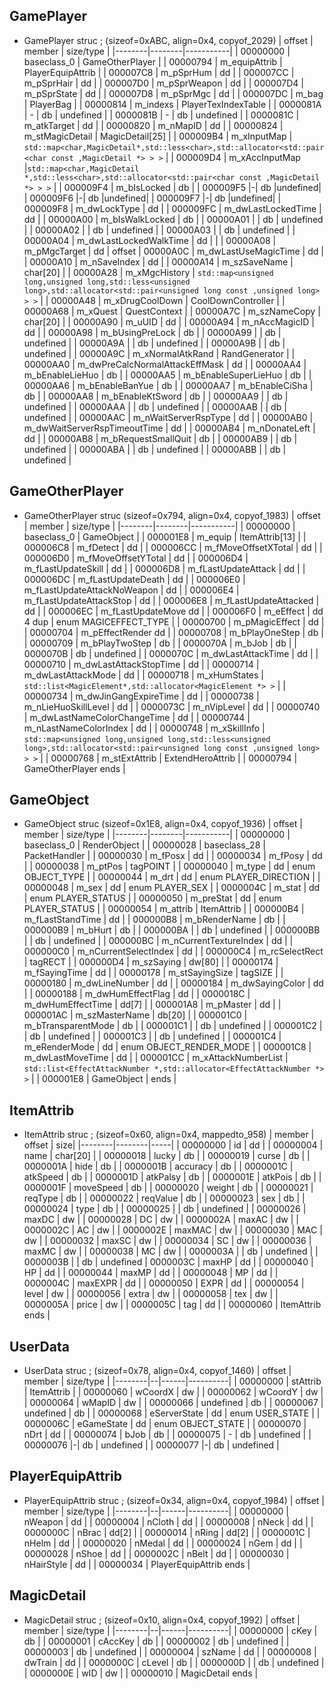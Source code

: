 ## GamePlayer
- GamePlayer struc ; (sizeof=0xABC, align=0x4, copyof_2029)
| offset | member | size/type |
|--------|--------|-----------|
| 00000000 | baseclass_0 | GameOtherPlayer |
| 00000794 | m_equipAttrib | PlayerEquipAttrib |
| 000007C8 | m_pSprHum | dd |
| 000007CC | m_pSprHair | dd |
| 000007D0 | m_pSprWeapon | dd |
| 000007D4 | m_pSprState | dd |
| 000007D8 | m_pSprMgc | dd |
| 000007DC | m_bag | PlayerBag |
| 00000814 | m_indexs | PlayerTexIndexTable |
| 0000081A | - | db | undefined |
| 0000081B | - | db | undefined |
| 0000081C | m_atkTarget | dd |
| 00000820 | m_nMapID | dd |
| 00000824 | m_stMagicDetail | MagicDetail[25] |
| 000009B4 | m_xInputMap | `std::map<char,MagicDetail*,std::less<char>,std::allocator<std::pair<char const ,MagicDetail *> > >` |
| 000009D4 | m_xAccInputMap |` std::map<char,MagicDetail *,std::less<char>,std::allocator<std::pair<char const ,MagicDetail *> > > ` |
| 000009F4 | m_bIsLocked | db |
| 000009F5 |-|                db |undefined|
| 000009F6 |-|                db |undefined|
| 000009F7 |-|                db |undefined|
| 000009F8 | m_dwLockType | dd |
| 000009FC | m_dwLastLockedTime | dd |
| 00000A00 | m_bIsWalkLocked | db |
| 00000A01 |                | db |  undefined |
| 00000A02 |				| db | undefined |
| 00000A03 |                | db | undefined |
| 00000A04 | m_dwLastLockedWalkTime | dd | |
| 00000A08 | m_pMgcTarget |   dd | offset
| 00000A0C | m_dwLastUseMagicTime | dd |
| 00000A10 | m_nSaveIndex | dd |
| 00000A14 | m_szSaveName | char[20] |
| 00000A28 | m_xMgcHistory | `std::map<unsigned long,unsigned long,std::less<unsigned long>,std::allocator<std::pair<unsigned long const ,unsigned long> > >` |
| 00000A48 | m_xDrugCoolDown | CoolDownController |
| 00000A68 | m_xQuest | QuestContext |
| 00000A7C | m_szNameCopy | char[20] |
| 00000A90 | m_uUID | dd |
| 00000A94 | m_nAccMagicID | dd |
| 00000A98 | m_bUsingPreLock | db |
| 00000A99 |                | db | undefined |
| 00000A9A |                | db | undefined |
| 00000A9B |                | db | undefined |
| 00000A9C | m_xNormalAtkRand | RandGenerator |
| 00000AA0 | m_dwPreCalcNormalAttackEffMask | dd |
| 00000AA4 | m_bEnableLieHuo | db |
| 00000AA5 | m_bEnableSuperLieHuo | db |
| 00000AA6 | m_bEnableBanYue | db |
| 00000AA7 | m_bEnableCiSha |  db |
| 00000AA8 | m_bEnableKtSword | db |
| 00000AA9 |                | db | undefined |
| 00000AAA |                | db | undefined |
| 00000AAB |                | db | undefined |
| 00000AAC | m_nWaitServerRspType | dd |
| 00000AB0 | m_dwWaitServerRspTimeoutTime | dd |
| 00000AB4 | m_nDonateLeft |  dd |
| 00000AB8 | m_bRequestSmallQuit | db |
| 00000AB9 |               |  db | undefined |
| 00000ABA |               | db | undefined |
| 00000ABB |               |  db | undefined |

## GameOtherPlayer
- GameOtherPlayer struc (sizeof=0x794, align=0x4, copyof_1983)
| offset | member | size/type |
|--------|--------|-----------|
| 00000000 | baseclass_0 | GameObject |
| 000001E8 | m_equip | ItemAttrib[13] |
| 000006C8 | m_fDetect | dd |
| 000006CC | m_fMoveOffsetXTotal | dd |
| 000006D0 | m_fMoveOffsetYTotal | dd |
| 000006D4 | m_fLastUpdateSkill | dd |
| 000006D8 | m_fLastUpdateAttack |  dd |
| 000006DC | m_fLastUpdateDeath | dd |
| 000006E0 | m_fLastUpdateAttackNoWeapon | dd |
| 000006E4 | m_fLastUpdateAttackStop | dd |
| 000006E8 | m_fLastUpdateAttacked | dd |
| 000006EC | m_fLastUpdateMove dd |
| 000006F0 | m_eEffect | dd 4 dup |  enum MAGICEFFECT_TYPE |
| 00000700 | m_pMagicEffect  | dd |
| 00000704 | m_pEffectRender dd |
| 00000708 | m_bPlayOneStep |  db |
| 00000709 | m_bPlayTwoStep | db |
| 0000070A | m_bJob | db |
| 0000070B | db | undefined |
| 0000070C | m_dwLastAttackTime | dd |
| 00000710 | m_dwLastAttackStopTime | dd |
| 00000714 | m_dwLastAttackMode | dd |
| 00000718 | m_xHumStates | `std::list<MagicElement*,std::allocator<MagicElement *> >` |
| 00000734 | m_dwJinGangExpireTime | dd |
| 00000738 | m_nLieHuoSkillLevel | dd |
| 0000073C | m_nVipLevel | dd |
| 00000740 | m_dwLastNameColorChangeTime | dd |
| 00000744 | m_nLastNameColorIndex | dd |
| 00000748 | m_xSkillInfo | `std::map<unsigned long,unsigned long,std::less<unsigned long>,std::allocator<std::pair<unsigned long const ,unsigned long> > >` |
| 00000768 | m_stExtAttrib | ExtendHeroAttrib |
| 00000794 | GameOtherPlayer ends |

## GameObject
- GameObject struc (sizeof=0x1E8, align=0x4, copyof_1936)
| offset | member | size/type |
|--------|--------|-----------|
| 00000000 | baseclass_0 |     RenderObject |
| 00000028 | baseclass_28 |    PacketHandler |
| 00000030 | m_fPosx | dd |
| 00000034 | m_fPosy | dd |
| 00000038 | m_ptPos | tagPOINT |
| 00000040 | m_type  | dd | enum OBJECT_TYPE |
| 00000044 | m_drt   |        dd | enum PLAYER_DIRECTION |
| 00000048 | m_sex   |        dd | enum PLAYER_SEX |
| 0000004C | m_stat  |        dd | enum PLAYER_STATUS |
| 00000050 | m_preStat |      dd | enum PLAYER_STATUS |
| 00000054 | m_attrib  | ItemAttrib |
| 000000B4 | m_fLastStandTime | dd |
| 000000B8 | m_bRenderName | db |
| 000000B9 | m_bHurt |         db |
| 000000BA |          |      db | undefined |
| 000000BB |          |      db | undefined |
| 000000BC | m_nCurrentTextureIndex | dd |
| 000000C0 | m_nCurrentSelectIndex | dd |
| 000000C4 | m_rcSelectRect | tagRECT |
| 000000D4 | m_szSaying | dw[80] |
| 00000174 | m_fSayingTime |   dd |
| 00000178 | m_stSayingSize | tagSIZE |
| 00000180 | m_dwLineNumber | dd |
| 00000184 | m_dwSayingColor | dd |
| 00000188 | m_dwHumEffectFlag | dd |
| 0000018C | m_dwHumEffectTime | dd[7] |
| 000001A8 | m_pMaster | dd |
| 000001AC | m_szMasterName |  db[20] |
| 000001C0 | m_bTransparentMode | db |
| 000001C1 |              |  db | undefined |
| 000001C2 |             | db | undefined |
| 000001C3 |              |   db | undefined |
| 000001C4 | m_eRenderMode | dd | enum OBJECT_RENDER_MODE |
| 000001C8 | m_dwLastMoveTime | dd |
| 000001CC | m_xAttackNumberList | `std::list<EffectAttackNumber *,std::allocator<EffectAttackNumber *> >` |
| 000001E8 | GameObject | ends |

## ItemAttrib
- ItemAttrib      struc ; (sizeof=0x60, align=0x4, mappedto_958)
| member | offset | size|
|--------|--------|-----|
| 00000000 | id |  dd |
| 00000004 | name | char[20] |
| 00000018 | lucky | db |
| 00000019 | curse | db |
| 0000001A | hide  | db |
| 0000001B | accuracy | db |
| 0000001C | atkSpeed | db |
| 0000001D | atkPalsy | db |
| 0000001E | atkPois | db |
| 0000001F | moveSpeed | db |
| 00000020 | weight   | db |
| 00000021 | reqType | db |
| 00000022 | reqValue | db  |
| 00000023 | sex  | db |
| 00000024 | type | db |
| 00000025 |      | db | undefined |
| 00000026 | maxDC | dw |
| 00000028 | DC    | dw |
| 0000002A | maxAC | dw |
| 0000002C | AC    | dw |
| 0000002E | maxMAC | dw |
| 00000030 | MAC  | dw |
| 00000032 | maxSC | dw |
| 00000034 | SC    | dw |
| 00000036 | maxMC | dw |
| 00000038 | MC    | dw |
| 0000003A |       | db | undefined |
| 0000003B |       | db | undefined
| 0000003C | maxHP | dd |
| 00000040 | HP    | dd |
| 00000044 | maxMP | dd |
| 00000048 | MP    | dd |
| 0000004C | maxEXPR | dd |
| 00000050 | EXPR   | dd |
| 00000054 | level  | dw |
| 00000056 | extra  | dw |
| 00000058 | tex   |  dw |
| 0000005A | price | dw |
| 0000005C | tag | dd |
| 00000060 | ItemAttrib  ends |

## UserData
- UserData struc ; (sizeof=0x78, align=0x4, copyof_1460)
| offset | member | size/type |
|--------|--|------|----------|
| 00000000 | stAttrib | ItemAttrib  |
| 00000060 | wCoordX |  dw  |
| 00000062 | wCoordY |  dw  |
| 00000064 | wMapID  |  dw  |
| 00000066 | undefined | db |
| 00000067 | undefined | db |
| 00000068 | eServerState | dd  | enum USER_STATE |
| 0000006C | eGameState | dd | enum OBJECT_STATE |
| 00000070 | nDrt | dd |
| 00000074 | bJob | db |
| 00000075 | - | db | undefined |
| 00000076 |-| db |  undefined |
| 00000077 |-| db | undefined |

## PlayerEquipAttrib
- PlayerEquipAttrib struc ; (sizeof=0x34, align=0x4, copyof_1984)
| offset | member | size/type |
|--------|--|------|----------|
| 00000000 | nWeapon | dd |
| 00000004 | nCloth | dd |
| 00000008 | nNeck  | dd |
| 0000000C | nBrac  | dd[2] |
| 00000014 | nRing  | dd[2] |
| 0000001C | nHelm | dd |
| 00000020 | nMedal | dd |
| 00000024 | nGem   | dd |
| 00000028 | nShoe  | dd |
| 0000002C | nBelt  | dd |
| 00000030 | nHairStyle | dd |
| 00000034 | PlayerEquipAttrib ends |

## MagicDetail
- MagicDetail     struc ; (sizeof=0x10, align=0x4, copyof_1992)
| offset | member | size/type |
|--------|--|------|----------|
| 00000000 | cKey | db |
| 00000001 | cAccKey | db |
| 00000002 | db | undefined |
| 00000003 | db | undefined |
| 00000004 | szName | dd |
| 00000008 | dwTrain | dd |
| 0000000C | cLevel | db |
| 0000000D |        | db | undefined |
| 0000000E | wID | dw |
| 00000010 | MagicDetail ends |


